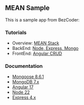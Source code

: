## MEAN Sample
This is a sample app from BezCoder:

### Tutorials

- Overview: [MEAN Stack](https://www.bezkoder.com/angular-17-node-js-express-mongodb/)
- BackEnd:  [Node, Express, Mongo](https://www.bezkoder.com/node-express-mongodb-crud-rest-api/)
- FrontEnd: [Angular CRUD](https://www.bezkoder.com/angular-17-crud-example/)

### Documentation

- [Mongoose 8.6.1](https://mongoosejs.com/docs/index.html)
- [MongoDB 7.x](https://www.mongodb.com/docs/manual/)
- [Angular 17](https://v17.angular.io/docs)
- [Node 22](https://nodejs.org/docs/latest/api/)
- [Express 4.x](https://expressjs.com/)